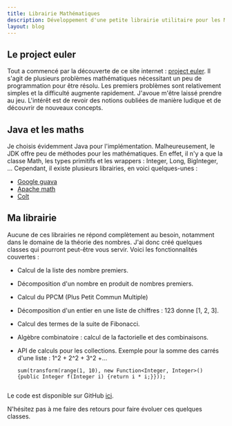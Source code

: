 ```yaml
---
title: Librairie Mathématiques
description: Développement d'une petite librairie utilitaire pour les Mathématiques
layout: blog
---
```

## Le project euler

Tout a commencé par la découverte de ce site internet : [project euler](http://projecteuler.net). Il
s'agit de plusieurs problèmes mathématiques nécessitant un peu de programmation pour être résolu.
Les premiers problèmes sont relativement simples et la difficulté augmente rapidement. J'avoue
m'être laissé prendre au jeu. L'intérêt est de revoir des notions oubliées de manière ludique et de
découvrir de nouveaux concepts.

## Java et les maths

Je choisis évidemment Java pour l'implémentation. Malheureusement, le JDK offre peu de méthodes pour
les mathématiques. En effet, il n'y a que la classe Math, les types primitifs et les wrappers :
Integer, Long, BigInteger, … Cependant, il existe plusieurs librairies, en voici quelques-unes :

-   [Google guava](https://github.com/google/guava)
-   [Apache math](http://commons.apache.org/math/)
-   [Colt](https://dst.lbl.gov/ACSSoftware/colt/)

## Ma librairie

Aucune de ces librairies ne répond complètement au besoin, notamment dans le domaine de la théorie
des nombres. J'ai donc créé quelques classes qui pourront peut-être vous servir. Voici les
fonctionnalités couvertes :

-   Calcul de la liste des nombre premiers.
-   Décomposition d'un nombre en produit de nombres premiers.
-   Calcul du PPCM (Plus Petit Commun Multiple)
-   Décomposition d'un entier en une liste de chiffres : 123 donne \[1, 2, 3\].
-   Calcul des termes de la suite de Fibonacci.
-   Algèbre combinatoire : calcul de la factorielle et des combinaisons.
-   API de calculs pour les collections. Exemple pour la somme des carrés d'une liste : 1^2 + 2^2 +
    3^2 +…

    ```
    sum(transform(range(1, 10), new Function<Integer, Integer>() {public Integer f(Integer i) {return i * i;}}));
        
    ```

Le code est disponible sur GitHub [ici](https://github.com/YannMoisan/math).

N'hésitez pas à me faire des retours pour faire évoluer ces quelques classes.
